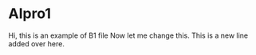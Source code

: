 # AIpro1
Hi, this is an example of B1 file
Now let me change this.
This is a new line added over here.
